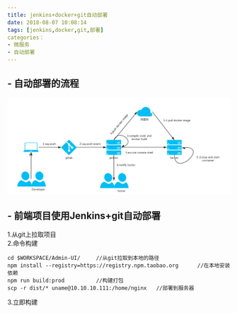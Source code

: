 ```yaml
---
title: jenkins+docker+git自动部署
date: 2018-08-07 10:08:14
tags: [jenkins,docker,git,部署]   
categories：  
- 微服务  
- 自动部署
---
```

## - 自动部署的流程    
![image](https://github.com/lyfZhixing/lyfZhixing.github.io/blob/hexo/images/Jenkins.png?raw=true "Jenkins自动部署")    
<!-- more -->     
## - 前端项目使用Jenkins+git自动部署   
1.从git上拉取项目   
2.命令构建   
```
cd $WORKSPACE/Admin-UI/     //从git拉取到本地的路径 
npm install --registry=https://registry.npm.taobao.org      //在本地安装依赖
npm run build:prod          //构建打包
scp -r dist/* uname@10.10.10.111:/home/nginx   //部署到服务器
```
3.立即构建   



